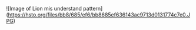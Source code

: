 ![Image of Lion mis understand pattern]
(https://hsto.org/files/bb8/685/ef6/bb8685ef636143ac9713d0131774c7e0.JPG)
